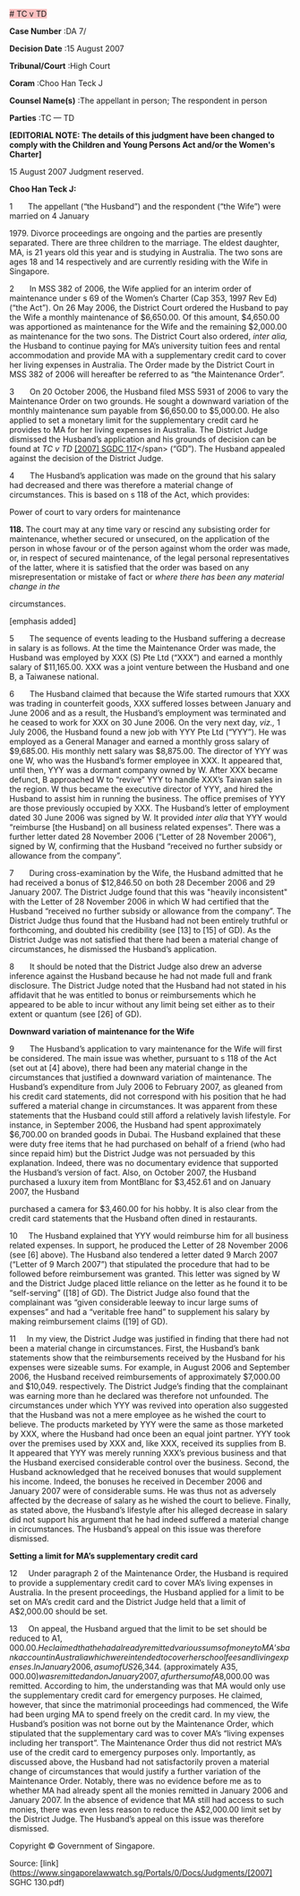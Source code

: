<span style="background-color: #FAC0C0"># TC v TD 



**Case Number** :DA 7/ 

**Decision Date** :15 August 2007 

**Tribunal/Court** :High Court 

**Coram** :Choo Han Teck J 

**Counsel Name(s)** :The appellant in person; The respondent in person 

**Parties** :TC — TD 

**[EDITORIAL NOTE: The details of this judgment have been changed to comply with the Children and Young Persons Act and/or the Women's Charter]** 

15 August 2007 Judgment reserved. 

**Choo Han Teck J:** 

1       The appellant (“the Husband”) and the respondent (“the Wife”) were married on 4 January 

1979\. Divorce proceedings are ongoing and the parties are presently separated. There are three children to the marriage. The eldest daughter, MA, is 21 years old this year and is studying in Australia. The two sons are ages 18 and 14 respectively and are currently residing with the Wife in Singapore. 

2       In MSS 382 of 2006, the Wife applied for an interim order of maintenance under s 69 of the Women’s Charter (Cap 353, 1997 Rev Ed) (“the Act”). On 26 May 2006, the District Court ordered the Husband to pay the Wife a monthly maintenance of $6,650.00. Of this amount, $4,650.00 was apportioned as maintenance for the Wife and the remaining $2,000.00 as maintenance for the two sons. The District Court also ordered, _inter alia,_ the Husband to continue paying for MA’s university tuition fees and rental accommodation and provide MA with a supplementary credit card to cover her living expenses in Australia. The Order made by the District Court in MSS 382 of 2006 will hereafter be referred to as “the Maintenance Order”. 

3       On 20 October 2006, the Husband filed MSS 5931 of 2006 to vary the Maintenance Order on two grounds. He sought a downward variation of the monthly maintenance sum payable from $6,650.00 to $5,000.00. He also applied to set a monetary limit for the supplementary credit card he provides to MA for her living expenses in Australia. The District Judge dismissed the Husband’s application and his grounds of decision can be found at _TC v TD_ [[2007] SGDC 117]("https://www.open.gov.sg")</span> (“GD”). The Husband appealed against the decision of the District Judge. 

4       The Husband’s application was made on the ground that his salary had decreased and there was therefore a material change of circumstances. This is based on s 118 of the Act, which provides: 

 Power of court to vary orders for maintenance 

**118.** The court may at any time vary or rescind any subsisting order for maintenance, whether secured or unsecured, on the application of the person in whose favour or of the person against whom the order was made, or, in respect of secured maintenance, of the legal personal representatives of the latter, where it is satisfied that the order was based on any misrepresentation or mistake of fact or _where there has been any material change in the_ 


 circumstances. 

 [emphasis added] 

5       The sequence of events leading to the Husband suffering a decrease in salary is as follows. At the time the Maintenance Order was made, the Husband was employed by XXX (S) Pte Ltd (“XXX”) and earned a monthly salary of $11,165.00. XXX was a joint venture between the Husband and one B, a Taiwanese national. 

6       The Husband claimed that because the Wife started rumours that XXX was trading in counterfeit goods, XXX suffered losses between January and June 2006 and as a result, the Husband’s employment was terminated and he ceased to work for XXX on 30 June 2006. On the very next day, _viz.,_ 1 July 2006, the Husband found a new job with YYY Pte Ltd (“YYY”). He was employed as a General Manager and earned a monthly gross salary of $9,685.00. His monthly nett salary was $8,875.00. The director of YYY was one W, who was the Husband’s former employee in XXX. It appeared that, until then, YYY was a dormant company owned by W. After XXX became defunct, B approached W to “revive” YYY to handle XXX’s Taiwan sales in the region. W thus became the executive director of YYY, and hired the Husband to assist him in running the business. The office premises of YYY are those previously occupied by XXX. The Husband’s letter of employment dated 30 June 2006 was signed by W. It provided _inter alia_ that YYY would “reimburse [the Husband] on all business related expenses”. There was a further letter dated 28 November 2006 (“Letter of 28 November 2006”), signed by W, confirming that the Husband “received no further subsidy or allowance from the company”. 

7       During cross-examination by the Wife, the Husband admitted that he had received a bonus of $12,846.50 on both 28 December 2006 and 29 January 2007. The District Judge found that this was "heavily inconsistent" with the Letter of 28 November 2006 in which W had certified that the Husband “received no further subsidy or allowance from the company”. The District Judge thus found that the Husband had not been entirely truthful or forthcoming, and doubted his credibility (see [13] to [15] of GD). As the District Judge was not satisfied that there had been a material change of circumstances, he dismissed the Husband’s application. 

8       It should be noted that the District Judge also drew an adverse inference against the Husband because he had not made full and frank disclosure. The District Judge noted that the Husband had not stated in his affidavit that he was entitled to bonus or reimbursements which he appeared to be able to incur without any limit being set either as to their extent or quantum (see [26] of GD). 

**Downward variation of maintenance for the Wife** 

9       The Husband’s application to vary maintenance for the Wife will first be considered. The main issue was whether, pursuant to s 118 of the Act (set out at [4] above), there had been any material change in the circumstances that justified a downward variation of maintenance. The Husband’s expenditure from July 2006 to February 2007, as gleaned from his credit card statements, did not correspond with his position that he had suffered a material change in circumstances. It was apparent from these statements that the Husband could still afford a relatively lavish lifestyle. For instance, in September 2006, the Husband had spent approximately $6,700.00 on branded goods in Dubai. The Husband explained that these were duty free items that he had purchased on behalf of a friend (who had since repaid him) but the District Judge was not persuaded by this explanation. Indeed, there was no documentary evidence that supported the Husband’s version of fact. Also, on October 2007, the Husband purchased a luxury item from MontBlanc for $3,452.61 and on January 2007, the Husband 


purchased a camera for $3,460.00 for his hobby. It is also clear from the credit card statements that the Husband often dined in restaurants. 

10     The Husband explained that YYY would reimburse him for all business related expenses. In support, he produced the Letter of 28 November 2006 (see [6] above). The Husband also tendered a letter dated 9 March 2007 (“Letter of 9 March 2007”) that stipulated the procedure that had to be followed before reimbursement was granted. This letter was signed by W and the District Judge placed little reliance on the letter as he found it to be “self-serving” ([18] of GD). The District Judge also found that the complainant was “given considerable leeway to incur large sums of expenses” and had a “veritable free hand” to supplement his salary by making reimbursement claims ([19] of GD). 

11     In my view, the District Judge was justified in finding that there had not been a material change in circumstances. First, the Husband’s bank statements show that the reimbursements received by the Husband for his expenses were sizeable sums. For example, in August 2006 and September 2006, the Husband received reimbursements of approximately $7,000.00 and $10,049. respectively. The District Judge’s finding that the complainant was earning more than he declared was therefore not unfounded. The circumstances under which YYY was revived into operation also suggested that the Husband was not a mere employee as he wished the court to believe. The products marketed by YYY were the same as those marketed by XXX, where the Husband had once been an equal joint partner. YYY took over the premises used by XXX and, like XXX, received its supplies from B. It appeared that YYY was merely running XXX’s previous business and that the Husband exercised considerable control over the business. Second, the Husband acknowledged that he received bonuses that would supplement his income. Indeed, the bonuses he received in December 2006 and January 2007 were of considerable sums. He was thus not as adversely affected by the decrease of salary as he wished the court to believe. Finally, as stated above, the Husband’s lifestyle after his alleged decrease in salary did not support his argument that he had indeed suffered a material change in circumstances. The Husband’s appeal on this issue was therefore dismissed. 

**Setting a limit for MA’s supplementary credit card** 

12     Under paragraph 2 of the Maintenance Order, the Husband is required to provide a supplementary credit card to cover MA’s living expenses in Australia. In the present proceedings, the Husband applied for a limit to be set on MA’s credit card and the District Judge held that a limit of A$2,000.00 should be set. 

13     On appeal, the Husband argued that the limit to be set should be reduced to A$1,000.00. He claimed that he had already remitted various sums of money to MA’s bank account in Australia which were intended to cover her school fees and living expenses. In January 2006, a sum of US$26,344. (approximately A$35,000.00) was remitted and on January 2007, a further sum of A$8,000.00 was remitted. According to him, the understanding was that MA would only use the supplementary credit card for emergency purposes. He claimed, however, that since the matrimonial proceedings had commenced, the Wife had been urging MA to spend freely on the credit card. In my view, the Husband’s position was not borne out by the Maintenance Order, which stipulated that the supplementary card was to cover MA’s “living expenses including her transport”. The Maintenance Order thus did not restrict MA’s use of the credit card to emergency purposes only. Importantly, as discussed above, the Husband had not satisfactorily proven a material change of circumstances that would justify a further variation of the Maintenance Order. Notably, there was no evidence before me as to whether MA had already spent all the monies remitted in January 2006 and January 2007. In the absence of evidence that MA still had access to such monies, there was even less reason to reduce the A$2,000.00 limit set by the District Judge. The Husband’s appeal on this issue was therefore dismissed. 


Copyright © Government of Singapore. 


Source: [link](https://www.singaporelawwatch.sg/Portals/0/Docs/Judgments/[2007] SGHC 130.pdf)
